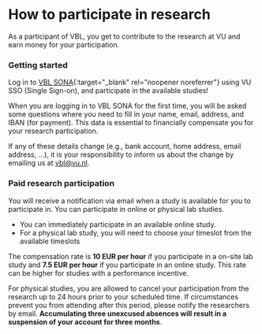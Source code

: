 
# How to participate in research

As a participant of VBL, you get to contribute to the research at VU and earn money for your participation.

### Getting started

Log in to [VBL SONA](https://vu-vbl.sona-systems.com){:target="_blank" rel="noopener noreferrer"} using VU SSO (Single Sign-on), and participate in the available studies! 

When you are logging in to VBL SONA for the first time, you will be asked some questions where you need to fill in your name, email, address, and IBAN (for payment). This data is essential to financially compensate you for your research participation.

If any of these details change (e.g., bank account, home address, email address, ...), it is your responsibility to inform us about the change by emailing us at [vbl@vu.nl](mailto:vbl@vu.nl).

### Paid research participation

You will receive a notification via email when a study is available for you to participate in. You can participate in online or physical lab studies.

- You can immediately participate in an available online study.
- For a physical lab study, you will need  to choose your timeslot from the available timeslots

The compensation rate is **10 EUR per hour** if you participate in a on-site lab study and **7.5 EUR per hour** if you participate in an online study. This rate can be higher for studies with a performance incentive.

For physical studies, you are allowed to cancel your participation from the research up to 24 hours prior to your scheduled time. If circumstances prevent you from attending after this period, please notify the researchers by email. **Accumulating three unexcused absences will result in a suspension of your account for three months**.
